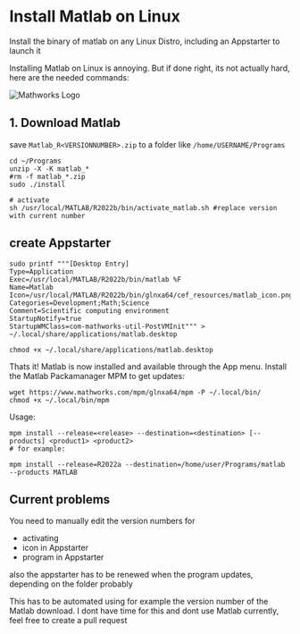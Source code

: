 # Install Matlab on Linux 
Install the binary of matlab on any Linux Distro, including an Appstarter to launch it

Installing Matlab on Linux is annoying. But if done right, its not actually hard, here are the needed commands:

![Mathworks Logo](https://upload.wikimedia.org/wikipedia/commons/thumb/2/21/Matlab_Logo.png/200px-Matlab_Logo.png)

## 1. Download Matlab

save `Matlab_R<VERSIONNUMBER>.zip` to a folder like `/home/USERNAME/Programs`

```
cd ~/Programs
unzip -X -K matlab_*
#rm -f matlab_*.zip
sudo ./install

# activate
sh /usr/local/MATLAB/R2022b/bin/activate_matlab.sh #replace version with current number
```

## create Appstarter

```
sudo printf """[Desktop Entry]
Type=Application
Exec=/usr/local/MATLAB/R2022b/bin/matlab %F
Name=Matlab
Icon=/usr/local/MATLAB/R2022b/bin/glnxa64/cef_resources/matlab_icon.png
Categories=Development;Math;Science
Comment=Scientific computing environment
StartupNotify=true
StartupWMClass=com-mathworks-util-PostVMInit""" > ~/.local/share/applications/matlab.desktop

chmod +x ~/.local/share/applications/matlab.desktop
```

Thats it! Matlab is now installed and available through the App menu. Install the Matlab Packamanager MPM to get updates:

```
wget https://www.mathworks.com/mpm/glnxa64/mpm -P ~/.local/bin/
chmod +x ~/.local/bin/mpm
```

Usage:

```
mpm install --release=<release> --destination=<destination> [--products] <product1> <product2>
# for example:

mpm install --release=R2022a --destination=/home/user/Programs/matlab --products MATLAB
```

## Current problems
You need to manually edit the version numbers for
- activating
- icon in Appstarter
- program in Appstarter

also the appstarter has to be renewed when the program updates, depending on the folder probably

This has to be automated using for example the version number of the Matlab download. I dont have time for this and dont use Matlab currently, feel free to create a pull request
